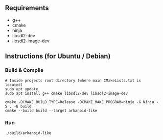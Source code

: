 ## Requirements

* g++
* cmake
* ninja
* libsdl2-dev
* libsdl2-image-dev

## Instructions (for Ubuntu / Debian)

### Build & Compile

```shell
# Inside projects root directory (where main CMakeLists.txt is located)
sudo apt update
sudo apt install g++ cmake libsdl2-dev libsdl2-image-dev

cmake -DCMAKE_BUILD_TYPE=Release -DCMAKE_MAKE_PROGRAM=ninja -G Ninja -S . -B build
cmake --build build --target arkanoid-like
```

### Run

```shell
./build/arkanoid-like
```
